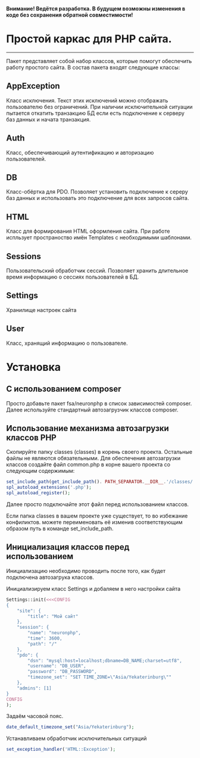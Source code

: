 **Внимание! Ведётся разработка. В будущем возможны изменения в коде без сохранения обратной совместимости!**
# Простой каркас для PHP сайта.
---
Пакет представляет собой набор классов, которые помогут обеспечить работу простого сайта.
В состав пакета входят следующие классы:
## AppException
Класс исключения. Текст этих исключений можно отображать пользователю без ограничений.
При наличии исключительной ситуации пытается откатить транзакцию БД если есть подключение к серверу баз данных и начата транзакция.
## Auth
Класс, обеспечивающий аутентификацию и авторизацию пользователей.
## DB
Класс-обёртка для PDO. Позволяет установить подключение к сереру баз данных и использовать это подключение для всех запросов сайта.
## HTML
Класс для формирования HTML оформления сайта. При работе испльзует пространоство имён Templates с необходимыми шаблонами.
## Sessions
Пользовательский обработчик сессий. Позволяет хранить длительное время информацию о сессиях пользователей в БД.
## Settings
Хранилище настроек сайта
## User
Класс, хранящий информацию о пользователе.

# Установка
## С использованием composer
Просто добавьте пакет fsa/neuronphp в список зависимостей composer.
Далее используйте стандартный автозагрузчик классов composer.
## Использование механизма автозагрузки классов PHP
Скопируйте папку classes (classes) в корень своего проекта. Остальные файлы
не являются обязательными. Для обеспечения автозагрузки классов создайте файл
common.php в корне вашего проекта со следующим содержимым:
```php
set_include_path(get_include_path(). PATH_SEPARATOR.__DIR__.'/classes/');
spl_autoload_extensions('.php');
spl_autoload_register();
```
Далее просто подключайте этот файл перед использованием классов.

Если папка classes в вашем проекте уже существует, то во избежание конфиликтов.
можете переименовать её изменив соответствующим образом путь в команде
set_include_path.

## Инициализация классов перед использованием
Инициализацию необходимо проводить после того, как будет подключена автозагрука классов.

Инициализируем класс Settings и добаляем в него настройки сайта
```php
Settings::init(<<<CONFIG
{
	"site": {
		"title": "Мой сайт"
	},
	"session": {
		"name": "neuronphp",
		"time": 3600,
		"path": "/"
	},
	"pdo": {
		"dsn": "mysql:host=localhost;dbname=DB_NAME;charset=utf8",
		"username": "DB_USER",
		"password": "DB_PASSWORD",
		"timezone_set": "SET TIME_ZONE=\"Asia/Yekaterinburg\""
	},
	"admins": [1]
}
CONFIG
);
```
Задаём часовой пояс.
```php
date_default_timezone_set("Asia/Yekaterinburg");
```
Устанавливаем обработчик исключительных ситуаций
```php
set_exception_handler('HTML::Exception');
```